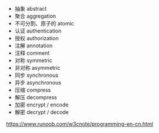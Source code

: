 * 抽象 abstract
* 聚合 aggregation
* 不可分割、原子的 atomic
* 认证 authentication
* 授权 authorization
* 注解 annotation
* 注释 comment
* 对称 symmetric
* 非对称 asymmetric
* 同步 synchronous
* 异步 asynchronous
* 压缩 compress
* 解压 decompress
* 加密 encrypt / encode
* 解密 decrypt / decode

https://www.runoob.com/w3cnote/programming-en-cn.html  
